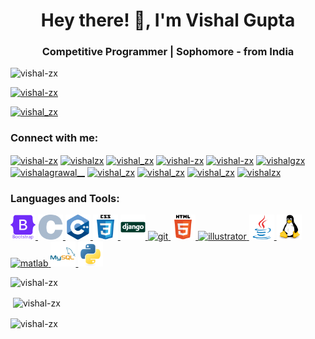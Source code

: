<h1 align="center">Hey there! 👋, I'm Vishal Gupta</h1>
<h3 align="center">Competitive Programmer | Sophomore - from India</h3>

<p align="left"> <img src="https://komarev.com/ghpvc/?username=vishal-zx&label=Profile%20views&color=0e75b6&style=flat" alt="vishal-zx" /> </p>

<p align="left"> <a href="https://github.com/ryo-ma/github-profile-trophy"><img src="https://github-profile-trophy.vercel.app/?username=vishal-zx" alt="vishal-zx" /></a> </p>

<p align="left"> <a href="https://twitter.com/vishal_zx" target="blank"><img src="https://img.shields.io/twitter/follow/vishal_zx?logo=twitter&style=for-the-badge" alt="vishal_zx" /></a> </p>

<h3 align="left">Connect with me:</h3>
<p align="left">
<a href="https://codepen.io/vishal-zx" target="blank"><img align="center" src="https://cdn.jsdelivr.net/npm/simple-icons@3.0.1/icons/codepen.svg" alt="vishal-zx" height="30" width="40" /></a>
<a href="https://dev.to/vishalzx" target="blank"><img align="center" src="https://cdn.jsdelivr.net/npm/simple-icons@3.0.1/icons/dev-dot-to.svg" alt="vishalzx" height="30" width="40" /></a>
<a href="https://twitter.com/vishal_zx" target="blank"><img align="center" src="https://cdn.jsdelivr.net/npm/simple-icons@3.0.1/icons/twitter.svg" alt="vishal_zx" height="30" width="40" /></a>
<a href="https://linkedin.com/in/vishal-zx" target="blank"><img align="center" src="https://cdn.jsdelivr.net/npm/simple-icons@3.0.1/icons/linkedin.svg" alt="vishal-zx" height="30" width="40" /></a>
<a href="https://stackoverflow.com/users/vishal-zx" target="blank"><img align="center" src="https://cdn.jsdelivr.net/npm/simple-icons@3.0.1/icons/stackoverflow.svg" alt="vishal-zx" height="30" width="40" /></a>
<a href="https://fb.com/vishalgzx" target="blank"><img align="center" src="https://cdn.jsdelivr.net/npm/simple-icons@3.0.1/icons/facebook.svg" alt="vishalgzx" height="30" width="40" /></a>
<a href="https://instagram.com/vishalagrawal__" target="blank"><img align="center" src="https://cdn.jsdelivr.net/npm/simple-icons@3.0.1/icons/instagram.svg" alt="vishalagrawal__" height="30" width="40" /></a>
<a href="https://www.codechef.com/users/vishal_zx" target="blank"><img align="center" src="https://cdn.jsdelivr.net/npm/simple-icons@3.1.0/icons/codechef.svg" alt="vishal_zx" height="30" width="40" /></a>
<a href="https://www.hackerrank.com/vishal_zx" target="blank"><img align="center" src="https://cdn.jsdelivr.net/npm/simple-icons@3.0.1/icons/hackerrank.svg" alt="vishal_zx" height="30" width="40" /></a>
<a href="https://codeforces.com/profile/vishal_zx" target="blank"><img align="center" src="https://cdn.jsdelivr.net/npm/simple-icons@3.0.1/icons/codeforces.svg" alt="vishal_zx" height="30" width="40" /></a>
<a href="https://auth.geeksforgeeks.org/user/vishalzx" target="blank"><img align="center" src="https://cdn.jsdelivr.net/npm/simple-icons@3.0.1/icons/geeksforgeeks.svg" alt="vishalzx" height="30" width="40" /></a>
</p>

<h3 align="left">Languages and Tools:</h3>
<p align="left"> <a href="https://getbootstrap.com" target="_blank"> <img src="https://raw.githubusercontent.com/devicons/devicon/master/icons/bootstrap/bootstrap-plain-wordmark.svg" alt="bootstrap" width="40" height="40"/> </a> <a href="https://www.cprogramming.com/" target="_blank"> <img src="https://raw.githubusercontent.com/devicons/devicon/master/icons/c/c-original.svg" alt="c" width="40" height="40"/> </a> <a href="https://www.w3schools.com/cpp/" target="_blank"> <img src="https://raw.githubusercontent.com/devicons/devicon/master/icons/cplusplus/cplusplus-original.svg" alt="cplusplus" width="40" height="40"/> </a> <a href="https://www.w3schools.com/css/" target="_blank"> <img src="https://raw.githubusercontent.com/devicons/devicon/master/icons/css3/css3-original-wordmark.svg" alt="css3" width="40" height="40"/> </a> <a href="https://www.djangoproject.com/" target="_blank"> <img src="https://raw.githubusercontent.com/devicons/devicon/master/icons/django/django-original.svg" alt="django" width="40" height="40"/> </a> <a href="https://git-scm.com/" target="_blank"> <img src="https://www.vectorlogo.zone/logos/git-scm/git-scm-icon.svg" alt="git" width="40" height="40"/> </a> <a href="https://www.w3.org/html/" target="_blank"> <img src="https://raw.githubusercontent.com/devicons/devicon/master/icons/html5/html5-original-wordmark.svg" alt="html5" width="40" height="40"/> </a> <a href="https://www.adobe.com/in/products/illustrator.html" target="_blank"> <img src="https://www.vectorlogo.zone/logos/adobe_illustrator/adobe_illustrator-icon.svg" alt="illustrator" width="40" height="40"/> </a> <a href="https://www.java.com" target="_blank"> <img src="https://raw.githubusercontent.com/devicons/devicon/master/icons/java/java-original.svg" alt="java" width="40" height="40"/> </a> <a href="https://www.linux.org/" target="_blank"> <img src="https://raw.githubusercontent.com/devicons/devicon/master/icons/linux/linux-original.svg" alt="linux" width="40" height="40"/> </a> <a href="https://www.mathworks.com/" target="_blank"> <img src="https://raw.githubusercontent.com/simple-icons/simple-icons/master/icons/mathworks.svg" alt="matlab" width="40" height="40"/> </a> <a href="https://www.mysql.com/" target="_blank"> <img src="https://raw.githubusercontent.com/devicons/devicon/master/icons/mysql/mysql-original-wordmark.svg" alt="mysql" width="40" height="40"/> </a> <a href="https://www.python.org" target="_blank"> <img src="https://raw.githubusercontent.com/devicons/devicon/master/icons/python/python-original.svg" alt="python" width="40" height="40"/> </a> </p>

<p><img align="left" src="https://github-readme-stats.vercel.app/api/top-langs?username=vishal-zx&show_icons=true&locale=en&layout=compact" alt="vishal-zx" /></p>
<br>
<p>&nbsp;<img align="center" src="https://github-readme-stats.vercel.app/api?username=vishal-zx&show_icons=true&locale=en" alt="vishal-zx" /></p>

<p><img align="center" src="https://github-readme-streak-stats.herokuapp.com/?user=vishal-zx&" alt="vishal-zx" /></p>
